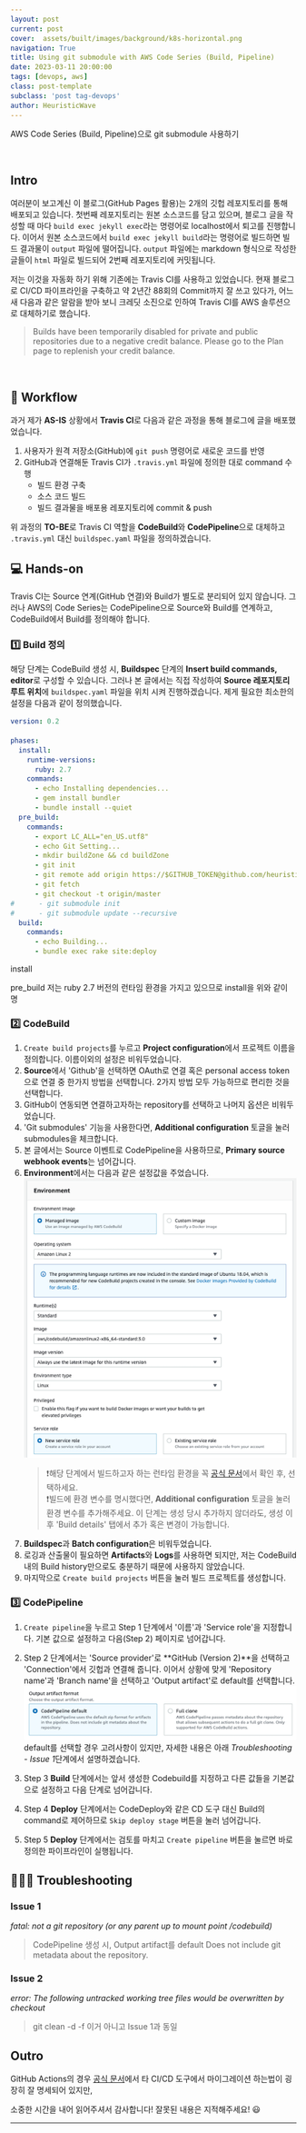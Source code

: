 ```yaml
---
layout: post
current: post
cover:  assets/built/images/background/k8s-horizontal.png
navigation: True
title: Using git submodule with AWS Code Series (Build, Pipeline)
date: 2023-03-11 20:00:00
tags: [devops, aws]
class: post-template
subclass: 'post tag-devops'
author: HeuristicWave
---
```


AWS Code Series (Build, Pipeline)으로 git submodule 사용하기 

<br>

## Intro

여러분이 보고계신 이 블로그(GitHub Pages 활용)는 2개의 깃헙 레포지토리를 통해 배포되고 있습니다. 첫번째 레포지토리는 원본 소스코드를 담고 있으며,
블로그 글을 작성할 때 마다 `build exec jekyll exec`라는 명령어로 localhost에서 퇴고를 진행합니다.
이어서 원본 소스코드에서 `build exec jekyll build`라는 명령어로 빌드하면 빌드 결과물이 `output` 파일에 떨어집니다.
`output` 파일에는 markdown 형식으로 작성한 글들이 `html` 파일로 빌드되어 2번째 레포지토리에 커밋됩니다.

저는 이것을 자동화 하기 위해 기존에는 Travis CI를 사용하고 있었습니다.
현재 블로그로 CI/CD 파이프라인을 구축하고 약 2년간 88회의 Commit까지 잘 쓰고 있다가,
어느새 다음과 같은 알람을 받아 보니 크레딧 소진으로 인하여 Travis CI를 AWS 솔루션으로 대체하기로 했습니다.

> Builds have been temporarily disabled for private and public repositories due to a negative credit balance. Please go to the Plan page to replenish your credit balance.

<br>

## 📜 Workflow

과거 제가 **AS-IS** 상황에서 **Travis CI**로 다음과 같은 과정을 통해 블로그에 글을 배포했었습니다.

1. 사용자가 원격 저장소(GitHub)에 `git push` 명령어로 새로운 코드를 반영 
2. GitHub과 연결해둔 Travis CI가 `.travis.yml` 파일에 정의한 대로 command 수행
    - 빌드 환경 구축
    - 소스 코드 빌드
    - 빌드 결과물을 배포용 레포지토리에 commit & push

위 과정의 **TO-BE**로 Travis CI 역할을 **CodeBuild**와 **CodePipeline**으로 대체하고 `.travis.yml` 대신 `buildspec.yaml` 파일을 정의하겠습니다.
    
## 💻 Hands-on

Travis CI는 Source 연계(GitHub 연결)와 Build가 별도로 분리되어 있지 않습니다.
그러나 AWS의 Code Series는 CodePipeline으로 Source와 Build를 연계하고, CodeBuild에서 Build를 정의해야 합니다. 

### 1️⃣ Build 정의

해당 단계는 CodeBuild 생성 시, **Buildspec** 단계의 **Insert build commands, editor**로 구성할 수 있습니다.
그러나 본 글에서는 직접 작성하여 **Source 레포지토리 루트 위치**에 `buildspec.yaml` 파일을 위치 시켜 진행하겠습니다.
제게 필요한 최소한의 설정을 다음과 같이 정의했습니다.

```yaml
version: 0.2

phases:
  install:
    runtime-versions:
      ruby: 2.7
    commands:
      - echo Installing dependencies...
      - gem install bundler
      - bundle install --quiet
  pre_build:
    commands:
      - export LC_ALL="en_US.utf8"
      - echo Git Setting...
      - mkdir buildZone && cd buildZone
      - git init
      - git remote add origin https://$GITHUB_TOKEN@github.com/heuristicwave/GitHubPageMaker.git
      - git fetch
      - git checkout -t origin/master
#      - git submodule init
#      - git submodule update --recursive
  build:
    commands:
      - echo Building...
      - bundle exec rake site:deploy
```

install

pre_build
저는 ruby 2.7 버전의 런타임 환경을 가지고 있으므로 install을 위와 같이 명

### 2️⃣ CodeBuild

1. `Create build projects`를 누르고 **Project configuration**에서 프로젝트 이름을 정의합니다. 이름이외의 설정은 비워두었습니다.
2. **Source**에서 'Github'을 선택하면 OAuth로 연결 혹은 personal access token으로 연결 중 한가지 방법을 선택합니다. 2가지 방법 모두 가능하므로 편리한 것을 선택합니다.
3. GitHub이 연동되면 연결하고자하는 repository를 선택하고 나머지 옵션은 비워두었습니다.
4. 'Git submodules' 기능을 사용한다면, **Additional configuration** 토글을 눌러 submodules을 체크합니다.
5. 본 글에서는 Source 이벤트로 CodePipeline을 사용하므로, **Primary source webhook events**는 넘어갑니다.
6. **Environment**에서는 다음과 같은 설정값을 주었습니다.
   ![codebuild](../../assets/built/images/post/aws/codebuild.png)
   >❗️해당 단계에서 빌드하고자 하는 런타임 환경을 꼭 [공식 문서](https://docs.aws.amazon.com/codebuild/latest/userguide/available-runtimes.html )에서 확인 후, 선택하세요.
   > <br>
   >❗빌드에 환경 변수를 명시했다면, **Additional configuration** 토글을 눌러 환경 변수를 추가해주세요.
   > 이 단계는 생성 당시 추가하지 않더라도, 생성 이후 'Build details' 탭에서 추가 혹은 변경이 가능합니다.
7. **Buildspec**과 **Batch configuration**은 비워두었습니다.
8. 로깅과 산출물이 필요하면 **Artifacts**와 **Logs**를 사용하면 되지만, 저는 CodeBuild내의 Build history만으로도 충분하기 때문에 사용하지 않았습니다.
9. 마지막으로 `Create build projects` 버튼을 눌러 빌드 프로젝트를 생성합니다.

### 3️⃣ CodePipeline

1. `Create pipeline`을 누르고 Step 1 단계에서 '이름'과 'Service role'을 지정합니다. 기본 값으로 설정하고 다음(Step 2) 페이지로 넘어갑니다.
2. Step 2 단계에서는 'Source provider'로 **GitHub (Version 2)**을 선택하고 'Connection'에서 깃헙과 연결해 줍니다. 
   이어서 상황에 맞게 'Repository name'과 'Branch name'을 선택하고 'Output artifact'로 default를 선택합니다.
   ![codepipeline](../../assets/built/images/post/aws/codepipeline.png)
   default를 선택할 경우 고려사항이 있지만, 자세한 내용은 아래 *Troubleshooting - Issue 1*단계에서 설명하겠습니다.
   
   
3. Step 3 **Build** 단계에서는 앞서 생성한 Codebuild를 지정하고 다른 값들을 기본값으로 설정하고 다음 단계로 넘어갑니다.
4. Step 4 **Deploy** 단계에서는 CodeDeploy와 같은 CD 도구 대신 Build의 command로 제어하므로 `Skip deploy stage` 버튼을 눌러 넘어갑니다.
5. Step 5 **Deploy** 단계에서는 검토를 마치고 `Create pipeline` 버튼을 눌르면 바로 정의한 파이프라인이 실행됩니다.

## ⛹🏾‍♂️ Troubleshooting

### Issue 1

*fatal: not a git repository (or any parent up to mount point /codebuild)*

> CodePipeline 생성 시, Output artifact를 default
> Does not include git metadata about the repository.
> 

### Issue 2

*error: The following untracked working tree files would be overwritten by checkout*

> git clean  -d  -f
> 이거 아니고 Issue 1과 동일

## Outro

GitHub Actions의 경우 [공식 문서](https://docs.github.com/en/actions/migrating-to-github-actions )에서 타 CI/CD 도구에서 마이그레이션 하는법이 굉장히 잘 명세되어 있지만,

소중한 시간을 내어 읽어주셔서 감사합니다! 잘못된 내용은 지적해주세요! 😃

---
